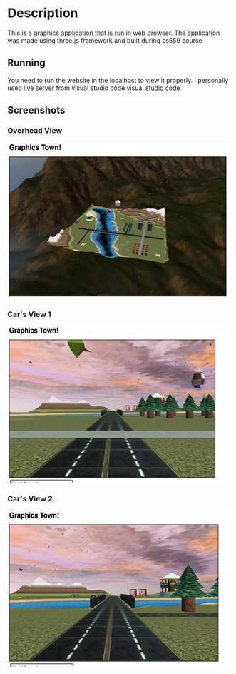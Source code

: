 # Description
This is a graphics application that is run in web browser. The application was made using three.js framework and built during cs559 course

## Running
You need to run the website in the localhost to view it properly. I personally used [live server](https://marketplace.visualstudio.com/items?itemName=ritwickdey.LiveServer) from visual studio code [visual studio code](https://code.visualstudio.com/)

## Screenshots
### Overhead View
<img src="https://github.com/Zerro97/GraphicsTown/blob/master/screenshots/image1.png" alt="Image1" height="350px" width="500px"/>

### Car's View 1
<img src="https://github.com/Zerro97/GraphicsTown/blob/master/screenshots/image2.png" alt="Image2" height="350px" width="500px"/>

### Car's View 2
<img src="https://github.com/Zerro97/GraphicsTown/blob/master/screenshots/image3.png" alt="Image3" height="350px" width="500px"/>
